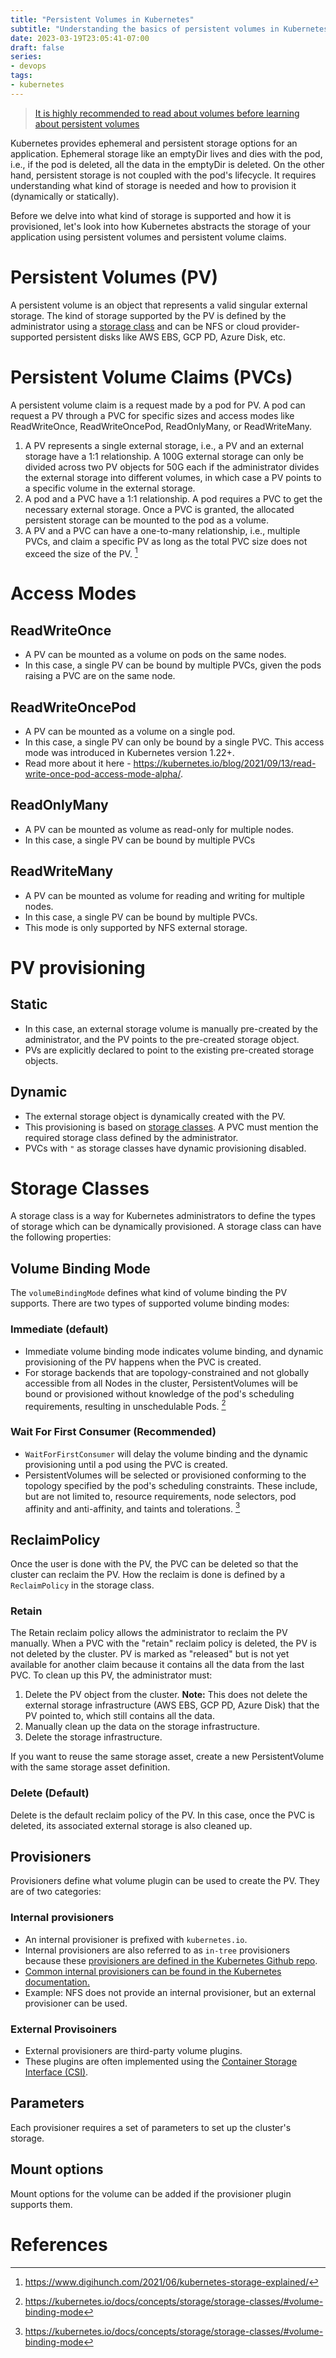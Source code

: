 ```yaml
---
title: "Persistent Volumes in Kubernetes"
subtitle: "Understanding the basics of persistent volumes in Kubernetes"
date: 2023-03-19T23:05:41-07:00
draft: false
series:
- devops
tags:
- kubernetes
---
```


> [It is highly recommended to read about volumes before learning about persistent volumes](https://kubernetes.io/docs/concepts/storage/volumes/)

Kubernetes provides ephemeral and persistent storage options for an application. Ephemeral storage like an emptyDir lives and dies with the pod, i.e., if the pod is deleted, all the data in the emptyDir is deleted. On the other hand, persistent storage is not coupled with the pod's lifecycle. It requires understanding what kind of storage is needed and how to provision it (dynamically or statically).

Before we delve into what kind of storage is supported and how it is provisioned, let's look into how Kubernetes abstracts the storage of your application using persistent volumes and persistent volume claims.

# Persistent Volumes (PV)
A persistent volume is an object that represents a valid singular external storage. The kind of storage supported by the PV is defined by the administrator using a [storage class](#storage-classes) and can be NFS or cloud provider-supported persistent disks like AWS EBS, GCP PD, Azure Disk, etc.

# Persistent Volume Claims (PVCs)
A persistent volume claim is a request made by a pod for PV. A pod can request a PV through a PVC for specific sizes and access modes like ReadWriteOnce, ReadWriteOncePod, ReadOnlyMany, or ReadWriteMany.

1. A PV represents a single external storage, i.e., a PV and an external storage have a 1:1 relationship. A 100G external storage can only be divided across two PV objects for 50G each if the administrator divides the external storage into different volumes, in which case a PV points to a specific volume in the external storage.
2. A pod and a PVC have a 1:1 relationship. A pod requires a PVC to get the necessary external storage. Once a PVC is granted, the allocated persistent storage can be mounted to the pod as a volume.
3. A PV and a PVC can have a one-to-many relationship, i.e., multiple PVCs, and claim a specific PV as long as the total PVC size does not exceed the size of the PV. [^1]

# Access Modes

## ReadWriteOnce
- A PV can be mounted as a volume on pods on the same nodes.
- In this case, a single PV can be bound by multiple PVCs, given the pods raising a PVC are on the same node.

## ReadWriteOncePod
- A PV can be mounted as a volume on a single pod.
- In this case, a single PV can only be bound by a single PVC. This access mode was introduced in Kubernetes version 1.22+.
- Read more about it here - https://kubernetes.io/blog/2021/09/13/read-write-once-pod-access-mode-alpha/.

## ReadOnlyMany
- A PV can be mounted as volume as read-only for multiple nodes.
- In this case, a single PV can be bound by multiple PVCs

## ReadWriteMany
- A PV can be mounted as volume for reading and writing for multiple nodes.
- In this case, a single PV can be bound by multiple PVCs.
- This mode is only supported by NFS external storage.

# PV provisioning

## Static
- In this case, an external storage volume is manually pre-created by the administrator, and the PV points to the pre-created storage object.
- PVs are explicitly declared to point to the existing pre-created storage objects.

## Dynamic
- The external storage object is dynamically created with the PV.
- This provisioning is based on [storage classes](#storage-classes). A PVC must mention the required storage class defined by the administrator.
- PVCs with `"` as storage classes have dynamic provisioning disabled.

# Storage Classes
A storage class is a way for Kubernetes administrators to define the types of storage which can be dynamically provisioned. A storage class can have the following properties:

## Volume Binding Mode
The `volumeBindingMode` defines what kind of volume binding the PV supports. There are two types of supported volume binding modes:

### Immediate (default)
- Immediate volume binding mode indicates volume binding, and dynamic provisioning of the PV happens when the PVC is created.
- For storage backends that are topology-constrained and not globally accessible from all Nodes in the cluster, PersistentVolumes will be bound or provisioned without knowledge of the pod's scheduling requirements, resulting in unschedulable Pods. [^2]

### Wait For First Consumer (Recommended)
- `WaitForFirstConsumer` will delay the volume binding and the dynamic provisioning until a pod using the PVC is created.
- PersistentVolumes will be selected or provisioned conforming to the topology specified by the pod's scheduling constraints. These include, but are not limited to, resource requirements, node selectors, pod affinity and anti-affinity, and taints and tolerations. [^2]

## ReclaimPolicy
Once the user is done with the PV, the PVC can be deleted so that the cluster can reclaim the PV. How the reclaim is done is defined by a `ReclaimPolicy` in the storage class.

### Retain
The Retain reclaim policy allows the administrator to reclaim the PV manually. When a PVC with the "retain" reclaim policy is deleted, the PV is not deleted by the cluster. PV is marked as "released" but is not yet available for another claim because it contains all the data from the last PVC. To clean up this PV, the administrator must:
1. Delete the PV object from the cluster. **Note:** This does not delete the external storage infrastructure (AWS EBS, GCP PD, Azure Disk) that the PV pointed to, which still contains all the data.
2. Manually clean up the data on the storage infrastructure.
3. Delete the storage infrastructure.

If you want to reuse the same storage asset, create a new PersistentVolume with the same storage asset definition.

### Delete (Default)
Delete is the default reclaim policy of the PV. In this case, once the PVC is deleted, its associated external storage is also cleaned up.


## Provisioners
Provisioners define what volume plugin can be used to create the PV. They are of two categories:

### Internal provisioners
- An internal provisioner is prefixed with `kubernetes.io`.
- Internal provisioners are also referred to as `in-tree` provisioners because these [provisioners are defined in the Kubernetes Github repo](https://github.com/kubernetes/kubernetes/tree/fe91bc257b505eb6057eb50b9c550a7c63e9fb91/pkg/volume).
- [Common internal provisioners can be found in the Kubernetes documentation.](https://kubernetes.io/docs/concepts/storage/storage-classes/#provisioner)
- Example: NFS does not provide an internal provisioner, but an external provisioner can be used.

### External Provisoiners
- External provisioners are third-party volume plugins.
- These plugins are often implemented using the [Container Storage Interface (CSI)](https://kubernetes.io/blog/2019/01/15/container-storage-interface-ga/).

## Parameters
Each provisioner requires a set of parameters to set up the cluster's storage.

## Mount options
Mount options for the volume can be added if the provisioner plugin supports them.

# References
[^1]: https://www.digihunch.com/2021/06/kubernetes-storage-explained/
[^2]: https://kubernetes.io/docs/concepts/storage/storage-classes/#volume-binding-mode

